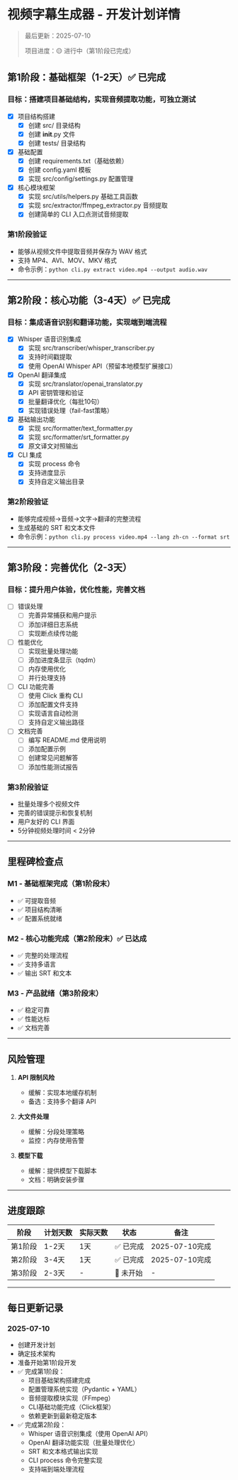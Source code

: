 # 视频字幕生成器 - 开发计划详情

> 最后更新：2025-07-10
> 
> 项目进度：🟡 进行中（第1阶段已完成）

## 第1阶段：基础框架（1-2天）✅ 已完成

### 目标：搭建项目基础结构，实现音频提取功能，可独立测试

- [x] 项目结构搭建
  - [x] 创建 src/ 目录结构
  - [x] 创建 __init__.py 文件
  - [x] 创建 tests/ 目录结构
  
- [x] 基础配置
  - [x] 创建 requirements.txt（基础依赖）
  - [x] 创建 config.yaml 模板
  - [x] 实现 src/config/settings.py 配置管理
  
- [x] 核心模块框架
  - [x] 实现 src/utils/helpers.py 基础工具函数
  - [x] 实现 src/extractor/ffmpeg_extractor.py 音频提取
  - [x] 创建简单的 CLI 入口点测试音频提取

### 第1阶段验证
- 能够从视频文件中提取音频并保存为 WAV 格式
- 支持 MP4、AVI、MOV、MKV 格式
- 命令示例：`python cli.py extract video.mp4 --output audio.wav`

---

## 第2阶段：核心功能（3-4天）✅ 已完成

### 目标：集成语音识别和翻译功能，实现端到端流程

- [x] Whisper 语音识别集成
  - [x] 实现 src/transcriber/whisper_transcriber.py
  - [x] 支持时间戳提取
  - [x] 使用 OpenAI Whisper API（预留本地模型扩展接口）
  
- [x] OpenAI 翻译集成
  - [x] 实现 src/translator/openai_translator.py
  - [x] API 密钥管理和验证
  - [x] 批量翻译优化（每批10句）
  - [x] 实现错误处理（fail-fast策略）
  
- [x] 基础输出功能
  - [x] 实现 src/formatter/text_formatter.py
  - [x] 实现 src/formatter/srt_formatter.py
  - [x] 原文译文对照输出
  
- [x] CLI 集成
  - [x] 实现 process 命令
  - [x] 支持进度显示
  - [x] 支持自定义输出目录

### 第2阶段验证
- 能够完成视频→音频→文字→翻译的完整流程
- 生成基础的 SRT 和文本文件
- 命令示例：`python cli.py process video.mp4 --lang zh-cn --format srt`

---

## 第3阶段：完善优化（2-3天）

### 目标：提升用户体验，优化性能，完善文档

- [ ] 错误处理
  - [ ] 完善异常捕获和用户提示
  - [ ] 添加详细日志系统
  - [ ] 实现断点续传功能
  
- [ ] 性能优化
  - [ ] 实现批量处理功能
  - [ ] 添加进度条显示（tqdm）
  - [ ] 内存使用优化
  - [ ] 并行处理支持
  
- [ ] CLI 功能完善
  - [ ] 使用 Click 重构 CLI
  - [ ] 添加配置文件支持
  - [ ] 实现语言自动检测
  - [ ] 支持自定义输出路径
  
- [ ] 文档完善
  - [ ] 编写 README.md 使用说明
  - [ ] 添加配置示例
  - [ ] 创建常见问题解答
  - [ ] 添加性能测试报告

### 第3阶段验证
- 批量处理多个视频文件
- 完善的错误提示和恢复机制
- 用户友好的 CLI 界面
- 5分钟视频处理时间 < 2分钟

---

## 里程碑检查点

### M1 - 基础框架完成（第1阶段末）
- ✅ 可提取音频
- ✅ 项目结构清晰
- ✅ 配置系统就绪

### M2 - 核心功能完成（第2阶段末）✅ 已达成
- ✅ 完整的处理流程
- ✅ 支持多语言
- ✅ 输出 SRT 和文本

### M3 - 产品就绪（第3阶段末）
- ✅ 稳定可靠
- ✅ 性能达标
- ✅ 文档完善

---

## 风险管理

1. **API 限制风险**
   - 缓解：实现本地缓存机制
   - 备选：支持多个翻译 API

2. **大文件处理**
   - 缓解：分段处理策略
   - 监控：内存使用告警

3. **模型下载**
   - 缓解：提供模型下载脚本
   - 文档：明确安装步骤

---

## 进度跟踪

| 阶段 | 计划天数 | 实际天数 | 状态 | 备注 |
|------|----------|----------|------|------|
| 第1阶段 | 1-2天 | 1天 | ✅ 已完成 | 2025-07-10完成 |
| 第2阶段 | 3-4天 | 1天 | ✅ 已完成 | 2025-07-10完成 |
| 第3阶段 | 2-3天 | - | 🔴 未开始 | - |

---

## 每日更新记录

### 2025-07-10
- 创建开发计划
- 确定技术架构
- 准备开始第1阶段开发
- ✅ 完成第1阶段：
  - 项目基础架构搭建完成
  - 配置管理系统实现（Pydantic + YAML）
  - 音频提取模块实现（FFmpeg）
  - CLI基础功能完成（Click框架）
  - 依赖更新到最新稳定版本
- ✅ 完成第2阶段：
  - Whisper 语音识别集成（使用 OpenAI API）
  - OpenAI 翻译功能实现（批量处理优化）
  - SRT 和文本格式输出实现
  - CLI process 命令完整实现
  - 支持端到端处理流程